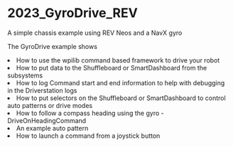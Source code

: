# 2023_GyroDrive_REV
A simple chassis example using REV Neos and a NavX gyro
<p>
The GyroDrive example shows
<ls>
<li> How to use the wpilib command based framework to drive your robot</li>
<li> How to put data to the Shuffleboard or SmartDashboard from the subsystems</li>
<li> How to log Command start and end information to help with debugging in the Driverstation logs</li>
<li> How to put selectors on the Shuffleboard or SmartDashboard to control auto patterns or drive modes</li>
<li> How to follow a compass heading using the gyro - DriveOnHeadingCommand</li>
<li> An example auto pattern</li>
<li> How to launch a command from a joystick button</li>
</ls>
